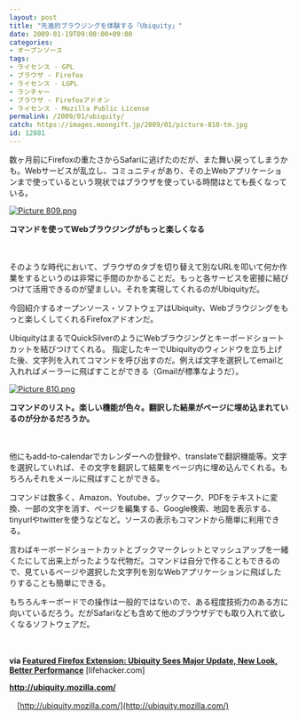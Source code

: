 ```yaml
---
layout: post
title: "先進的ブラウジングを体験する「Ubiquity」"
date: 2009-01-19T09:00:00+09:00
categories:
- オープンソース
tags: 
- ライセンス - GPL
- ブラウザ - Firefox
- ライセンス - LGPL
- ランチャー
- ブラウザ - Firefoxアドオン
- ライセンス - Mozilla Public License
permalink: /2009/01/ubiquity/
catch: https://images.moongift.jp/2009/01/picture-810-tm.jpg
id: 12881
---
```

数ヶ月前にFirefoxの重たさからSafariに逃げたのだが、また舞い戻ってしまうかも。Webサービスが乱立し、コミュニティがあり、その上Webアプリケーションまで使っているという現状ではブラウザを使っている時間はとても長くなっている。

  

[![Picture 809.png](https://images.moongift.jp/2009/01/picture-809-tm.jpg)](https://images.moongift.jp/2009/01/picture-809.png)  
  
**コマンドを使ってWebブラウジングがもっと楽しくなる**

  

　

  

そのような時代において、ブラウザのタブを切り替えて別なURLを叩いて何か作業をするというのは非常に手間のかかることだ。もっと各サービスを密接に結びつけて活用できるのが望ましい。それを実現してくれるのがUbiquityだ。

  

今回紹介するオープンソース・ソフトウェアはUbiquity、Webブラウジングをもっと楽しくしてくれるFirefoxアドオンだ。

  
<!--more-->

UbiquityはまるでQuickSilverのようにWebブラウジングとキーボードショートカットを結びつけてくれる。 指定したキーでUbiquityのウィンドウを立ち上げた後、文字列を入れてコマンドを呼び出すのだ。例えば文字を選択してemailと入れればメーラーに飛ばすことができる（Gmailが標準なようだ）。

  

[![Picture 810.png](https://images.moongift.jp/2009/01/picture-810-tm.jpg)](https://images.moongift.jp/2009/01/picture-810.png)  
  
**コマンドのリスト。楽しい機能が色々。翻訳した結果がページに埋め込まれているのが分かるだろうか。**

  

　

  

他にもadd-to-calendarでカレンダーへの登録や、translateで翻訳機能等。文字を選択していれば、その文字を翻訳して結果をページ内に埋め込んでくれる。もちろんそれをメールに飛ばすことができる。

  

コマンドは数多く、Amazon、Youtube、ブックマーク、PDFをテキストに変換、一部の文字を消す、ページを編集する、Google検索、地図を表示する、tinyurlやtwitterを使うなどなど。ソースの表示もコマンドから簡単に利用できる。

  

言わばキーボードショートカットとブックマークレットとマッシュアップを一緒くたにして出来上がったような代物だ。コマンドは自分で作ることもできるので、見ているページや選択した文字列を別なWebアプリケーションに飛ばしたりすることも簡単にできる。

  

もちろんキーボードでの操作は一般的ではないので、ある程度技術力のある方に向いているだろう。だがSafariなども含めて他のブラウザデでも取り入れて欲しくなるソフトウェアだ。

  

　

  

**via [Featured Firefox Extension: Ubiquity Sees Major Update, New Look, Better Performance](http://lifehacker.com/5131562/ubiquity-sees-major-update-new-look-better-performance)** [lifehacker.com]

  

**http://ubiquity.mozilla.com/**  
  
　[http://ubiquity.mozilla.com/](http://ubiquity.mozilla.com/)

  
